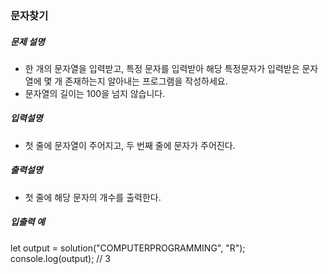 ### 문자찾기

##### 문제 설명

- 한 개의 문자열을 입력받고, 특정 문자를 입력받아 해당 특정문자가 입력받은 문자열에 몇 개 존재하는지 알아내는 프로그램을 작성하세요.
- 문자열의 길이는 100을 넘지 않습니다.

##### 입력설명

- 첫 줄에 문자열이 주어지고, 두 번째 줄에 문자가 주어진다.

##### 출력설명

- 첫 줄에 해당 문자의 개수를 출력한다.

##### 입출력 예

let output = solution("COMPUTERPROGRAMMING", "R");
console.log(output); // 3
